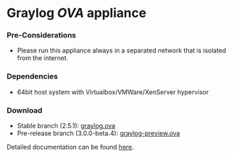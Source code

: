 Graylog *OVA* appliance
=======================

### Pre-Considerations

  * Please run this appliance always in a separated network that is isolated from the internet.

### Dependencies

  * 64bit host system with Virtualbox/VMWare/XenServer hypervisor

### Download

  * Stable branch (2.5.1): [graylog.ova](https://packages.graylog2.org/releases/graylog-omnibus/ova/graylog-2.5.1-1.ova)
  * Pre-release branch (3.0.0-beta.4): [graylog-preview.ova](https://packages.graylog2.org/releases/graylog-omnibus/ova/graylog-pre-3.0.0-9.beta.4.ova)

Detailed documentation can be found [here](http://docs.graylog.org/en/latest/pages/installation/virtual_machine_appliances.html).
